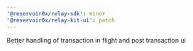 ```yaml
---
'@reservoir0x/relay-sdk': minor
'@reservoir0x/relay-kit-ui': patch
---
```


Better handling of transaction in flight and post transaction ui
